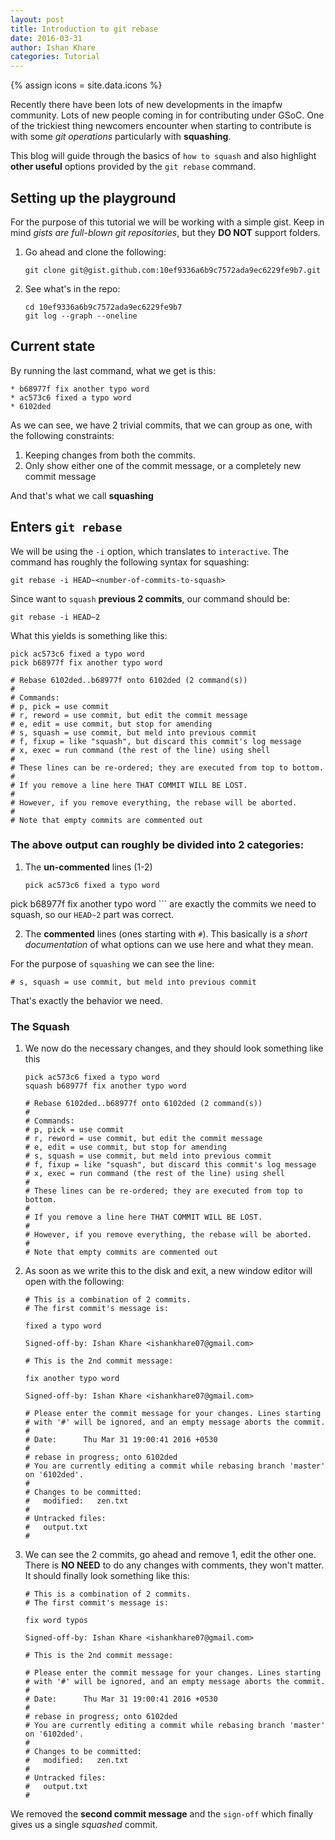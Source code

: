 ```yaml
---
layout: post
title: Introduction to git rebase
date: 2016-03-31
author: Ishan Khare
categories: Tutorial
---
```


{% assign icons = site.data.icons %}

Recently there have been lots of new developments in the imapfw community. Lots of new people coming in for contributing under GSoC. One of the trickiest thing newcomers encounter when starting to contribute is with some *git operations* particularly with **squashing**.

This blog will guide through the basics of `how to squash` and also highlight **other useful** options provided by the `git rebase` command.

## Setting up the playground
For the purpose of this tutorial we will be working with a simple gist. Keep in mind *gists are full-blown git repositories*, but they **DO NOT** support folders.

1. Go ahead and clone the following:  
    ```shell
    git clone git@gist.github.com:10ef9336a6b9c7572ada9ec6229fe9b7.git
    ```

2. See what's in the repo:
    ```shell
    cd 10ef9336a6b9c7572ada9ec6229fe9b7
    git log --graph --oneline
    ```

## Current state
By running the last command, what we get is this:
```
* b68977f fix another typo word
* ac573c6 fixed a typo word
* 6102ded
```

As we can see, we have 2 trivial commits, that we can group as one, with the following constraints:

1. Keeping changes from both the commits.
2. Only show either one of the commit message, or a completely new commit message

And that's what we call __squashing__

## Enters `git rebase`
We will be using the `-i` option, which translates to `interactive`. The command has roughly the following syntax for squashing:
```shell
git rebase -i HEAD~<number-of-commits-to-squash>
```
Since want to `squash` __previous 2 commits__, our command should be:

```shell
git rebase -i HEAD~2
```
What this yields is something like this:
```
pick ac573c6 fixed a typo word
pick b68977f fix another typo word

# Rebase 6102ded..b68977f onto 6102ded (2 command(s))
#
# Commands:
# p, pick = use commit
# r, reword = use commit, but edit the commit message
# e, edit = use commit, but stop for amending
# s, squash = use commit, but meld into previous commit
# f, fixup = like "squash", but discard this commit's log message
# x, exec = run command (the rest of the line) using shell
#
# These lines can be re-ordered; they are executed from top to bottom.
#
# If you remove a line here THAT COMMIT WILL BE LOST.
#
# However, if you remove everything, the rebase will be aborted.
#
# Note that empty commits are commented out

```

### The above output can roughly be divided into 2 categories:
1. The __un-commented__ lines (1-2)
    ```shell
    pick ac573c6 fixed a typo word
pick b68977f fix another typo word
    ```
are exactly the commits we need to squash, so our `HEAD~2` part was correct.

2. The __commented__ lines (ones starting with `#`). This basically is a _short documentation_ of what options can we use here and what they mean.

For the purpose of `squashing` we can see the line:
```
# s, squash = use commit, but meld into previous commit
```

That's exactly the behavior we need.

### The Squash

1. We now do the necessary changes, and they should look something like this  
    ```shell
    pick ac573c6 fixed a typo word
    squash b68977f fix another typo word

    # Rebase 6102ded..b68977f onto 6102ded (2 command(s))
    #
    # Commands:
    # p, pick = use commit
    # r, reword = use commit, but edit the commit message
    # e, edit = use commit, but stop for amending
    # s, squash = use commit, but meld into previous commit
    # f, fixup = like "squash", but discard this commit's log message
    # x, exec = run command (the rest of the line) using shell
    #
    # These lines can be re-ordered; they are executed from top to bottom.
    #
    # If you remove a line here THAT COMMIT WILL BE LOST.
    #
    # However, if you remove everything, the rebase will be aborted.
    #
    # Note that empty commits are commented out
    ```

2. As soon as we write this to the disk and exit, a new window editor will open with the following:  
    ```shell
    # This is a combination of 2 commits.
    # The first commit's message is:

    fixed a typo word

    Signed-off-by: Ishan Khare <ishankhare07@gmail.com>

    # This is the 2nd commit message:

    fix another typo word

    Signed-off-by: Ishan Khare <ishankhare07@gmail.com>

    # Please enter the commit message for your changes. Lines starting
    # with '#' will be ignored, and an empty message aborts the commit.
    #
    # Date:      Thu Mar 31 19:00:41 2016 +0530
    #
    # rebase in progress; onto 6102ded
    # You are currently editing a commit while rebasing branch 'master' on '6102ded'.
    #
    # Changes to be committed:
    #	modified:   zen.txt
    #
    # Untracked files:
    #	output.txt
    #
    ```

3. We can see the 2 commits, go ahead and remove 1, edit the other one. There is __NO NEED__ to do any changes with comments, they won't matter. It should finally look something like this:  
    ```shell
    # This is a combination of 2 commits.
    # The first commit's message is:

    fix word typos

    Signed-off-by: Ishan Khare <ishankhare07@gmail.com>

    # This is the 2nd commit message:

    # Please enter the commit message for your changes. Lines starting
    # with '#' will be ignored, and an empty message aborts the commit.
    #
    # Date:      Thu Mar 31 19:00:41 2016 +0530
    #
    # rebase in progress; onto 6102ded
    # You are currently editing a commit while rebasing branch 'master' on '6102ded'.
    #
    # Changes to be committed:
    #	modified:   zen.txt
    #
    # Untracked files:
    #	output.txt
    #
    ```

We removed the __second commit message__ and the `sign-off` which finally gives us a single _squashed_ commit.

